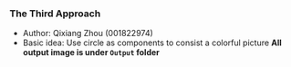 ### The Third Approach
* Author: Qixiang Zhou (001822974)
* Basic idea: Use circle as components to consist a colorful picture
__All output image is under `Output` folder__